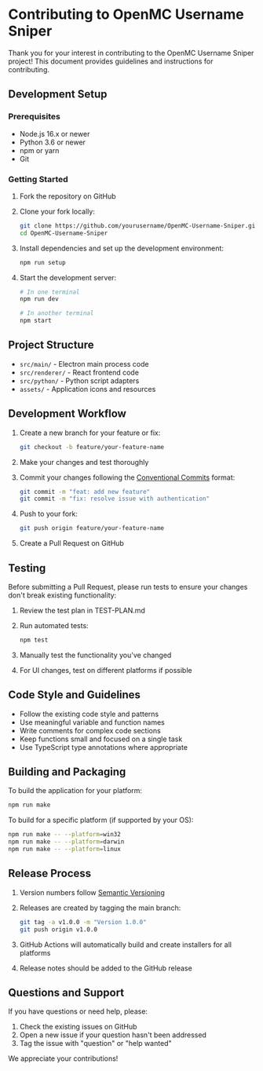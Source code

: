 # Contributing to OpenMC Username Sniper

Thank you for your interest in contributing to the OpenMC Username Sniper project! This document provides guidelines and instructions for contributing.

## Development Setup

### Prerequisites

- Node.js 16.x or newer
- Python 3.6 or newer
- npm or yarn
- Git

### Getting Started

1. Fork the repository on GitHub
2. Clone your fork locally:
   ```bash
   git clone https://github.com/yourusername/OpenMC-Username-Sniper.git
   cd OpenMC-Username-Sniper
   ```

3. Install dependencies and set up the development environment:
   ```bash
   npm run setup
   ```

4. Start the development server:
   ```bash
   # In one terminal
   npm run dev
   
   # In another terminal
   npm start
   ```

## Project Structure

- `src/main/` - Electron main process code
- `src/renderer/` - React frontend code
- `src/python/` - Python script adapters
- `assets/` - Application icons and resources

## Development Workflow

1. Create a new branch for your feature or fix:
   ```bash
   git checkout -b feature/your-feature-name
   ```

2. Make your changes and test thoroughly
3. Commit your changes following the [Conventional Commits](https://www.conventionalcommits.org/) format:
   ```bash
   git commit -m "feat: add new feature"
   git commit -m "fix: resolve issue with authentication"
   ```

4. Push to your fork:
   ```bash
   git push origin feature/your-feature-name
   ```

5. Create a Pull Request on GitHub

## Testing

Before submitting a Pull Request, please run tests to ensure your changes don't break existing functionality:

1. Review the test plan in TEST-PLAN.md
2. Run automated tests:
   ```bash
   npm test
   ```

3. Manually test the functionality you've changed
4. For UI changes, test on different platforms if possible

## Code Style and Guidelines

- Follow the existing code style and patterns
- Use meaningful variable and function names
- Write comments for complex code sections
- Keep functions small and focused on a single task
- Use TypeScript type annotations where appropriate

## Building and Packaging

To build the application for your platform:

```bash
npm run make
```

To build for a specific platform (if supported by your OS):

```bash
npm run make -- --platform=win32
npm run make -- --platform=darwin
npm run make -- --platform=linux
```

## Release Process

1. Version numbers follow [Semantic Versioning](https://semver.org/)
2. Releases are created by tagging the main branch:
   ```bash
   git tag -a v1.0.0 -m "Version 1.0.0"
   git push origin v1.0.0
   ```

3. GitHub Actions will automatically build and create installers for all platforms
4. Release notes should be added to the GitHub release

## Questions and Support

If you have questions or need help, please:

1. Check the existing issues on GitHub
2. Open a new issue if your question hasn't been addressed
3. Tag the issue with "question" or "help wanted"

We appreciate your contributions! 